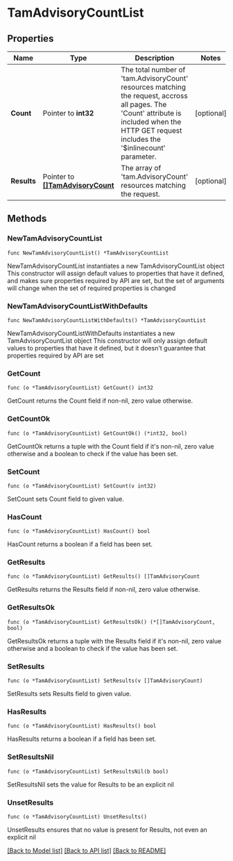 # TamAdvisoryCountList

## Properties

Name | Type | Description | Notes
------------ | ------------- | ------------- | -------------
**Count** | Pointer to **int32** | The total number of &#39;tam.AdvisoryCount&#39; resources matching the request, accross all pages. The &#39;Count&#39; attribute is included when the HTTP GET request includes the &#39;$inlinecount&#39; parameter. | [optional] 
**Results** | Pointer to [**[]TamAdvisoryCount**](TamAdvisoryCount.md) | The array of &#39;tam.AdvisoryCount&#39; resources matching the request. | [optional] 

## Methods

### NewTamAdvisoryCountList

`func NewTamAdvisoryCountList() *TamAdvisoryCountList`

NewTamAdvisoryCountList instantiates a new TamAdvisoryCountList object
This constructor will assign default values to properties that have it defined,
and makes sure properties required by API are set, but the set of arguments
will change when the set of required properties is changed

### NewTamAdvisoryCountListWithDefaults

`func NewTamAdvisoryCountListWithDefaults() *TamAdvisoryCountList`

NewTamAdvisoryCountListWithDefaults instantiates a new TamAdvisoryCountList object
This constructor will only assign default values to properties that have it defined,
but it doesn't guarantee that properties required by API are set

### GetCount

`func (o *TamAdvisoryCountList) GetCount() int32`

GetCount returns the Count field if non-nil, zero value otherwise.

### GetCountOk

`func (o *TamAdvisoryCountList) GetCountOk() (*int32, bool)`

GetCountOk returns a tuple with the Count field if it's non-nil, zero value otherwise
and a boolean to check if the value has been set.

### SetCount

`func (o *TamAdvisoryCountList) SetCount(v int32)`

SetCount sets Count field to given value.

### HasCount

`func (o *TamAdvisoryCountList) HasCount() bool`

HasCount returns a boolean if a field has been set.

### GetResults

`func (o *TamAdvisoryCountList) GetResults() []TamAdvisoryCount`

GetResults returns the Results field if non-nil, zero value otherwise.

### GetResultsOk

`func (o *TamAdvisoryCountList) GetResultsOk() (*[]TamAdvisoryCount, bool)`

GetResultsOk returns a tuple with the Results field if it's non-nil, zero value otherwise
and a boolean to check if the value has been set.

### SetResults

`func (o *TamAdvisoryCountList) SetResults(v []TamAdvisoryCount)`

SetResults sets Results field to given value.

### HasResults

`func (o *TamAdvisoryCountList) HasResults() bool`

HasResults returns a boolean if a field has been set.

### SetResultsNil

`func (o *TamAdvisoryCountList) SetResultsNil(b bool)`

 SetResultsNil sets the value for Results to be an explicit nil

### UnsetResults
`func (o *TamAdvisoryCountList) UnsetResults()`

UnsetResults ensures that no value is present for Results, not even an explicit nil

[[Back to Model list]](../README.md#documentation-for-models) [[Back to API list]](../README.md#documentation-for-api-endpoints) [[Back to README]](../README.md)


